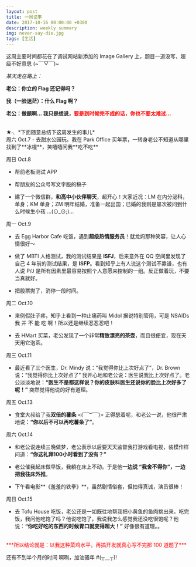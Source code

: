 ```yaml
---
layout: post
title: 一周记事
date: 2017-10-16 00:00:00 +0300
description: weekly summary
img: never-say-die.jpg
tags: [生活]
---
```


这周主要时间都花在了调试网站新添加的 Image Gallery 上，题目一道没写，超级不好意思 (~￣▽￣)~ 

*某天走在路上：*

**老公：你立的 Flag 还记得吗？**

**我（一脸迷茫）：什么 Flag 啊？**

**老公：做题啊... 我只是想说，<span style="color:red">要是到时候完不成的话，你也不要太难过...</span>**

<br>
★╮ *下面随意总结下这周发生的事儿*

<br>
周六 Oct.7
- 去甜水公园玩。我在 Park Office 买年票，一转身老公不知道从哪里找到了**冰棍**，笑嘻嘻问我**吃不吃**

周日 Oct.8
- 帮前老板测试 APP

- 帮朋友的公众号写文字版的稿子

- 建了一个微信群，**和高中小伙伴聊天**，超开心！大家近况：LM 在内分泌科，单身；KM 单身；ZM 明年结婚，准备一起出国；已婚的我则是屡次被问到什么时候生小孩 …(⊙_⊙;)…

周一 Oct.9
- 去 Egg Harbor Cafe 吃饭，遇到**超级热情服务员**！就龙妈那种笑容，让人心情很好～

- 做了 MBTI 人格测试，我的测试结果是 **ISFJ**，后来意外在 QQ 空间里发现了自己 4 年前的测试结果，是 **ISFP**。看到知乎上有人说这个测试不靠谱，也有人说 P/J 是所有因素里最容易按照个人意愿来控制的一组。反正做着玩，不要当真就好。


- 把股票抛了，消停一段时间。

周二 Oct.10
- 来例假肚子疼，知乎上看到一种止痛药叫 Midol 据说特别管用，可是 NSAIDs 我 并 不 能 吃 啊！所以还是继续忍忍忍吧！

- 去 HMart 买菜，老公发现了一个非常**精致漂亮的茶壶**，而且很便宜，现在天天用它泡茶。

周三 Oct.11
- 最近看了三个医生，Dr. Mindy 说：“我觉得你比上次好点了”，Dr. Brown说：“我觉得你比上次好点了” 我开心地和老公说：医生说我比上次好点了。老公淡淡地说：**“医生不是都这样说？你的皮肤科医生还说你的脸比上次好多了呢！”** 突然觉得他说的好有道理。

周五 Oct.13
- 食堂大叔给了我**双倍的薯条** <(￣︶￣)> 正得瑟着呢，和老公一说，他很严肃地说：**“你以后不可以再吃薯条了”**。

周六 Oct.14
- 和老公说连续三晚做梦，老公表示以后要天天监督我打游戏看电视，装模作样问道：**“你这礼拜100小时看到了没有？”**

- 老公催我起床做早饭，我躺在床上不动。于是他**一边说 “我舍不得你”，一边把我往床外推**。

- 下午看电影**《羞羞的铁拳》**，虽然剧情俗套，但拍得真诚，演员很棒！

周日 Oct.15
- 去 Tofu House 吃饭，老公还是一如既往地帮我把小黄鱼的鱼肉挑出来。吃完饭，我问他吃饱了吗？他说吃饱了，我说我怎么感觉我还没吃很饱呢？他说：**“你吃好吃的东西的时候胃口就变得超大！”** 好像很有道理。。

<br>
<span style="color:red">***所以结论就是：以我这种菜鸡水平，再搞开发就真心写不完那 100 道题了***</span>

还有不到半个月的时间 啊咧，加油骚年 #(┬＿┬)! 

